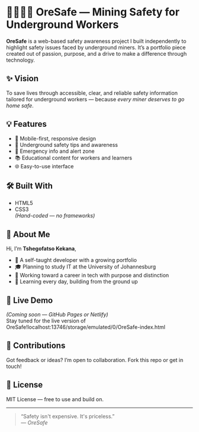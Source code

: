 # 🦺👷🏾‍♀️ OreSafe — Mining Safety for Underground Workers

**OreSafe** is a web-based safety awareness project I built independently to highlight safety issues faced by underground miners. It’s a portfolio piece created out of passion, purpose, and a drive to make a difference through technology.

## ✨ Vision
To save lives through accessible, clear, and reliable safety information tailored for underground workers — because *every miner deserves to go home safe*.

## 💡 Features
- 📱 Mobile-first, responsive design
- 🧯 Underground safety tips and awareness
- 🚨 Emergency info and alert zone
- 📚 Educational content for workers and learners
- 🌐 Easy-to-use interface

## 🛠️ Built With
- HTML5  
- CSS3  
*(Hand-coded — no frameworks)*

## 👤 About Me
Hi, I’m **Tshegofatso Kekana**,  
- 🌱 A self-taught developer with a growing portfolio  
- 🎓 Planning to study IT at the University of Johannesburg  
- 🚀 Working toward a career in tech with purpose and distinction  
- 🧠 Learning every day, building from the ground up

## 🔗 Live Demo
*(Coming soon — GitHub Pages or Netlify)*  
Stay tuned for the live version of OreSafe!localhost:13746/storage/emulated/0/OreSafe-index.html

## 🤝 Contributions
Got feedback or ideas? I’m open to collaboration. Fork this repo or get in touch!

## 📄 License
MIT License — free to use and build on.

---

> “Safety isn't expensive. It's priceless.”  
> — *OreSafe*
